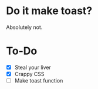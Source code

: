 # Do it make toast?
Absolutely not.
# To-Do
- [X] Steal your liver
- [X] Crappy CSS
- [ ] Make toast function
